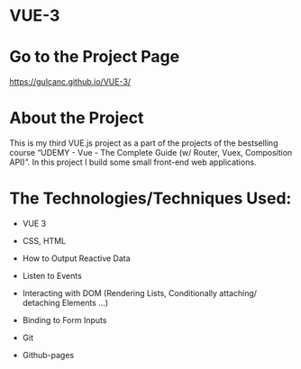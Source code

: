# VUE-3

# Go to the Project Page
https://gulcanc.github.io/VUE-3/

# About the Project
This is my third VUE.js project as a part of the projects of the bestselling course “UDEMY - Vue - The Complete Guide (w/ Router, Vuex, Composition API)”. In this project I build some small front-end web applications.
 

# The Technologies/Techniques Used:
* VUE 3

* CSS, HTML

* How to Output Reactive Data

* Listen to Events

* Interacting with DOM (Rendering Lists, Conditionally attaching/ detaching Elements ...)

* Binding to Form Inputs

* Git

* Github-pages


